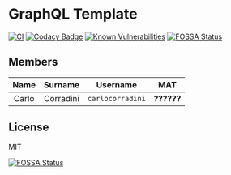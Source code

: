 # GraphQL Template

[![CI](https://github.com/carlocorradini/graphql-template/workflows/CI/badge.svg)](https://github.com/carlocorradini/graphql-template/actions)
[![Codacy Badge](https://api.codacy.com/project/badge/Grade/7a85c8af17a24cbbbf8e96df84cc3d5e)](https://app.codacy.com/gh/carlocorradini/graphql-template?utm_source=github.com&utm_medium=referral&utm_content=carlocorradini/graphql-template&utm_campaign=Badge_Grade)
[![Known Vulnerabilities](https://snyk.io/test/github/carlocorradini/graphql-template/badge.svg)](https://snyk.io/test/github/carlocorradini/graphql-template)
[![FOSSA Status](https://app.fossa.com/api/projects/git%2Bgithub.com%2Fcarlocorradini%2Fgraphql-template.svg?type=shield)](https://app.fossa.com/projects/git%2Bgithub.com%2Fcarlocorradini%2Fgraphql-template?ref=badge_shield)

## Members

| Name  |  Surname  |     Username     |    MAT     |
| :---: | :-------: | :--------------: | :--------: |
| Carlo | Corradini | `carlocorradini` | **??????** |

## License

MIT

[![FOSSA Status](https://app.fossa.com/api/projects/git%2Bgithub.com%2Fcarlocorradini%2Fgraphql-template.svg?type=large)](https://app.fossa.com/projects/git%2Bgithub.com%2Fcarlocorradini%2Fgraphql-template?ref=badge_large)

